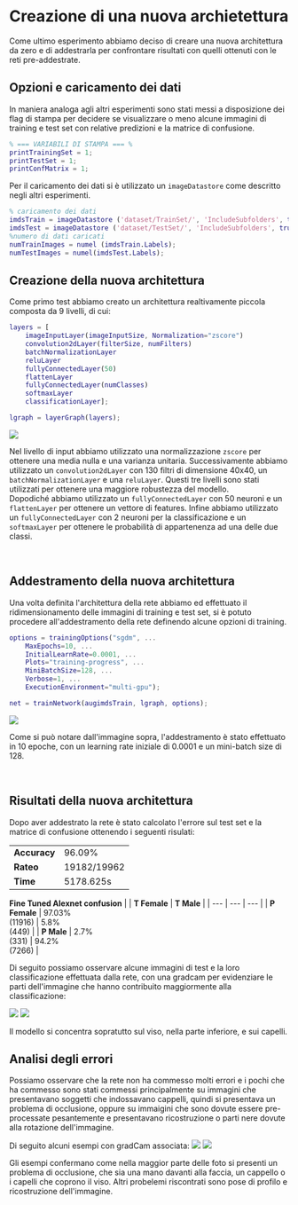 # Creazione di una nuova archietettura
Come ultimo esperimento abbiamo deciso di creare una nuova architettura da zero e di addestrarla per confrontare risultati con quelli ottenuti con le reti pre-addestrate.

## **Opzioni e caricamento dei dati**
In maniera analoga agli altri esperimenti sono stati messi a disposizione dei flag di stampa per decidere se visualizzare o meno alcune immagini di training e test set con relative predizioni e la matrice di confusione.

```MATLAB
% === VARIABILI DI STAMPA === %
printTrainingSet = 1;
printTestSet = 1;
printConfMatrix = 1;
```

Per il caricamento dei dati si è utilizzato un `imageDatastore` come descritto negli altri esperimenti.

```MATLAB
% caricamento dei dati
imdsTrain = imageDatastore ('dataset/TrainSet/', 'IncludeSubfolders', true, 'LabelSource', 'foldernames');
imdsTest = imageDatastore ('dataset/TestSet/', 'IncludeSubfolders', true, 'LabelSource', 'foldernames');
%numero di dati caricati
numTrainImages = numel (imdsTrain.Labels);
numTestImages = numel(imdsTest.Labels);
```

## **Creazione della nuova architettura**
Come primo test abbiamo creato un architettura realtivamente piccola composta da 9 livelli, di cui:

```MATLAB
layers = [
    imageInputLayer(imageInputSize, Normalization="zscore")
    convolution2dLayer(filterSize, numFilters)
    batchNormalizationLayer
    reluLayer
    fullyConnectedLayer(50)
    flattenLayer
    fullyConnectedLayer(numClasses)
    softmaxLayer
    classificationLayer];

lgraph = layerGraph(layers);
```

![](../img/custom_network/first_net.png)

Nel livello di input abbiamo utilizzato una normalizzazione `zscore` per ottenere una media nulla e una varianza unitaria. Successivamente abbiamo utilizzato un `convolution2dLayer` con 130 filtri di dimensione 40x40, un `batchNormalizationLayer` e una `reluLayer`. Questi tre livelli sono stati utilizzati per ottenere una maggiore robustezza del modello.  
Dopodiché abbiamo utilizzato un `fullyConnectedLayer` con 50 neuroni e un `flattenLayer` per ottenere un vettore di features. Infine abbiamo utilizzato un `fullyConnectedLayer` con 2 neuroni per la classificazione e un `softmaxLayer` per ottenere le probabilità di appartenenza ad una delle due classi.

<br>

## **Addestramento della nuova architettura**

Una volta definita l'architettura della rete abbiamo ed effettuato il ridimensionamento delle immagini di training e test set, si è potuto procedere all'addestramento della rete definendo alcune opzioni di training.

```MATLAB
options = trainingOptions("sgdm", ...
    MaxEpochs=10, ...
    InitialLearnRate=0.0001, ...
    Plots="training-progress", ...
    MiniBatchSize=128, ...
    Verbose=1, ...
    ExecutionEnvironment="multi-gpu");

net = trainNetwork(augimdsTrain, lgraph, options);
```

![](../img/custom_network/first_net_train.png)

Come si può notare dall'immagine sopra, l'addestramento è stato effettuato in 10 epoche, con un learning rate iniziale di 0.0001 e un mini-batch size di 128.

<br>

## **Risultati della nuova architettura**
Dopo aver addestrato la rete è stato calcolato l'errore sul test set e la matrice di confusione ottenendo i seguenti risulati:

|               |                 |
| -----------   | --------------- |
| **Accuracy**  | 96.09%          |
| **Rateo**     | 19182/19962     |  
| **Time**      | 5178.625s       |  

**Fine Tuned Alexnet confusion**
|               | **T Female**          |  **T Male**           |
| ---           | ---                   | ---                   |
| **P Female**  |  97.03% <br> (11916)  |  5.8% <br> (449)      |
| **P Male**    |  2.7% <br> (331)      |  94.2% <br> (7266)    |

Di seguito possiamo osservare alcune immagini di test e la loro classificazione effettuata dalla rete, con una gradcam per evidenziare le parti dell'immagine che hanno contribuito maggiormente alla classificazione:

![](../img/custom_network/first_net_pred.png)
![](../img/custom_network/first_net_predgrad.png)

Il modello si concentra sopratutto sul viso, nella parte inferiore, e sui capelli.

## **Analisi degli errori**
Possiamo osservare che la rete non ha commesso molti errori e i pochi che ha commesso sono stati commessi principalmente su immagini che presentavano soggetti che indossavano cappelli, quindi si presentava un problema di occlusione, oppure su immaigini che sono dovute essere pre-processate pesantemente e presentavano ricostruzione o parti nere dovute alla rotazione dell'immagine.

Di seguito alcuni esempi con gradCam associata:
![](../img/custom_network/first_net_err.png)
![](../img/custom_network/first_net_errgrad.png)

Gli esempi confermano come nella maggior parte delle foto si presenti un problema di occlusione, che sia una mano davanti alla faccia, un cappello o i capelli che coprono il viso. Altri probelemi riscontrati sono pose di profilo e ricostruzione dell'immagine.